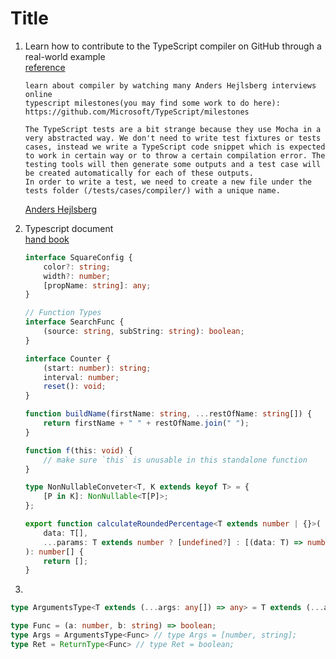# Title

1. Learn how to contribute to the TypeScript compiler on GitHub through a real-world example  
    [reference](https://dev.to/remojansen/learn-how-to-contribute-to-the-typescript-compiler-on-github-through-a-real-world-example-4df0)  

    ```text
    learn about compiler by watching many Anders Hejlsberg interviews online
    typescript milestones(you may find some work to do here): https://github.com/Microsoft/TypeScript/milestones

    The TypeScript tests are a bit strange because they use Mocha in a very abstracted way. We don't need to write test fixtures or tests cases, instead we write a TypeScript code snippet which is expected to work in certain way or to throw a certain compilation error. The testing tools will then generate some outputs and a test case will be created automatically for each of these outputs.
    In order to write a test, we need to create a new file under the tests folder (/tests/cases/compiler/) with a unique name.
    ```

    [Anders Hejlsberg](https://en.wikipedia.org/wiki/Anders_Hejlsberg)  

1. Typescript document  
    [hand book](https://www.typescriptlang.org/docs/handbook/interfaces.html)  

    ```Typescript
    interface SquareConfig {
        color?: string;
        width?: number;
        [propName: string]: any;
    }

    // Function Types
    interface SearchFunc {
        (source: string, subString: string): boolean;
    }

    interface Counter {
        (start: number): string;
        interval: number;
        reset(): void;
    }

    function buildName(firstName: string, ...restOfName: string[]) {
        return firstName + " " + restOfName.join(" ");
    }

    function f(this: void) {
        // make sure `this` is unusable in this standalone function
    }

    type NonNullableConveter<T, K extends keyof T> = {
        [P in K]: NonNullable<T[P]>;
    };

    export function calculateRoundedPercentage<T extends number | {}>(
        data: T[],
        ...params: T extends number ? [undefined?] : [(data: T) => number]
    ): number[] {
        return [];
    }
    ```

1. [](https://stackoverflow.com/questions/43481518/get-argument-types-for-function-class-constructor)  

``` typescript
type ArgumentsType<T extends (...args: any[]) => any> = T extends (...args: infer A) => any ? A : never;

type Func = (a: number, b: string) => boolean;
type Args = ArgumentsType<Func> // type Args = [number, string];
type Ret = ReturnType<Func> // type Ret = boolean;
```